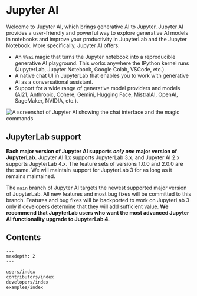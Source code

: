 # Jupyter AI

Welcome to Jupyter AI, which brings generative AI to Jupyter. Jupyter AI provides a user-friendly
and powerful way to explore generative AI models in notebooks and improve your productivity
in JupyterLab and the Jupyter Notebook. More specifically, Jupyter AI offers:

* An `%%ai` magic that turns the Jupyter notebook into a reproducible generative AI playground.
  This works anywhere the IPython kernel runs (JupyterLab, Jupyter Notebook, Google Colab, VSCode, etc.).
* A native chat UI in JupyterLab that enables you to work with generative AI as a conversational assistant.
* Support for a wide range of generative model providers and models
  (AI21, Anthropic, Cohere, Gemini, Hugging Face, MistralAI, OpenAI, SageMaker, NVIDIA, etc.).

<img src="_static/jupyter-ai-screenshot.png"
    alt='A screenshot of Jupyter AI showing the chat interface and the magic commands'
    class="screenshot" />

## JupyterLab support

**Each major version of Jupyter AI supports *only one* major version of JupyterLab.** Jupyter AI 1.x supports
JupyterLab 3.x, and Jupyter AI 2.x supports JupyterLab 4.x. The feature sets of versions 1.0.0 and 2.0.0
are the same. We will maintain support for JupyterLab 3 for as long as it remains maintained.

The `main` branch of Jupyter AI targets the newest supported major version of JupyterLab. All new features and most bug fixes will be
committed to this branch. Features and bug fixes will be backported
to work on JupyterLab 3 only if developers determine that they will add sufficient value.
**We recommend that JupyterLab users who want the most advanced Jupyter AI functionality upgrade to JupyterLab 4.**

## Contents

```{toctree}
---
maxdepth: 2
---

users/index
contributors/index
developers/index
examples/index
```
